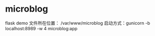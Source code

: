 # microblog
flask demo
文件所在位置： /var/www/microblog
启动方式：gunicorn -b localhost:8989 -w 4 microblog:app
